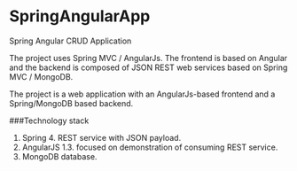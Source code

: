 # SpringAngularApp
Spring Angular CRUD Application

The project uses Spring MVC / AngularJs. The frontend is based on Angular and the backend is composed of JSON REST web services based on Spring MVC / MongoDB.

The project is a web application with an AngularJs-based frontend and a Spring/MongoDB based backend. 

###Technology stack

1. Spring 4. REST service with JSON payload.
2. AngularJS 1.3.  focused on demonstration of consuming REST service.
3. MongoDB database.


